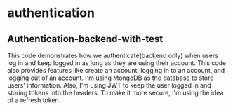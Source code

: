 # authentication
## Authentication-backend-with-test

This code demonstrates how we authenticate(backend only) when users log in and keep logged in as long as they are using their account. This code also provides features like create an account, logging in to an account, and logging out of an account. I'm using MongoDB as the database to store users' information. Also, I'm using JWT to keep the user logged in and storing tokens into the headers. To make it more secure, I'm using the idea of a refresh token.
